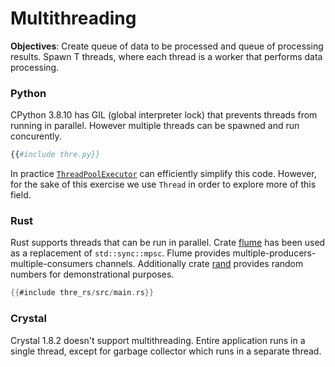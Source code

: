 # Multithreading

**Objectives**: Create queue of data to be processed and queue of processing results. Spawn T threads, where each thread is a worker that performs data processing.

### Python

CPython 3.8.10 has GIL (global interpreter lock) that prevents threads from running in parallel. However multiple threads can be spawned and run concurently.

```python
{{#include thre.py}}
```

In practice [`ThreadPoolExecutor`](https://docs.python.org/dev/library/concurrent.futures.html#threadpoolexecutor) can efficiently simplify this code. However, for the sake of this exercise we use `Thread` in order to explore more of this field.

### Rust

Rust supports threads that can be run in parallel. Crate [flume](https://crates.io/crates/flume) has been used as a replacement of `std::sync::mpsc`. Flume provides multiple-producers-multiple-consumers channels. Additionally crate [rand](https://crates.io/crates/rand) provides random numbers for demonstrational purposes.

```rust
{{#include thre_rs/src/main.rs}}
```

### Crystal

Crystal 1.8.2 doesn't support multithreading. Entire application runs in a single thread, except for garbage collector which runs in a separate thread.

